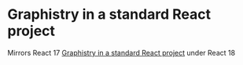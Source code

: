 # Graphistry in a standard React project

Mirrors React 17 [Graphistry in a standard React project](../cra-test/README.md) under React 18
